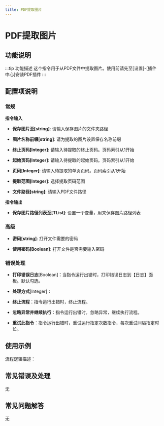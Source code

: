 ```yaml
---
title: PDF提取图片
---
```


# PDF提取图片

## 功能说明

:::tip 功能描述
这个指令用于从PDF文件中提取图片。使用前请先至[设置]-[插件中心]安装PDF插件
:::

## 配置项说明

### 常规

**指令输入**

- **保存图片至[string]**: 请输入保存图片的文件夹路径

- **图片名称前缀[string]**: 请为提取的图片设置保存名称前缀

- **终止页码[Integer]**: 请输入待提取的终止页码。页码索引从1开始

- **起始页码[Integer]**: 请输入待提取的起始页码。页码索引从1开始

- **页码[Integer]**: 请输入待提取的单页页码。页码索引从1开始

- **提取范围[Integer]**: 选择提取页码范围

- **文件路径[string]**: 请输入PDF文件路径


**指令输出**

- **保存图片路径列表至[TList<String>]**: 设置一个变量，用来保存图片路径列表

### 高级

- **密码[string]**: 打开文件需要的密码

- **使用密码[Boolean]**: 打开文件是否需要输入密码

### 错误处理

- **打印错误日志**[Boolean]：当指令运行出错时，打印错误日志到【日志】面板。默认勾选。

- **处理方式**[Integer]：

 - **终止流程**：指令运行出错时，终止流程。

 - **忽略异常并继续执行**：指令运行出错时，忽略异常，继续执行流程。

 - **重试此指令**：指令运行出错时，重试运行指定次数指令，每次重试间隔指定时长。

## 使用示例

流程逻辑描述：

## 常见错误及处理

无

## 常见问题解答

无

